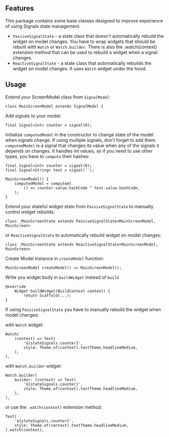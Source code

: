 ## Features

This package contains some base classes designed to improve experience of using Signals state
management.

- `PassiveSignalState` - a state class that doesn't automatically rebuild the widget on model changes. You have to wrap widgets that should be rebuilt with `Watch` or `Watch.builder`. There is also the .watch(context) extension method that can be used to rebuild a widget when a signal changes.
- `ReactiveSignalState` - a state class that automatically rebuilds the widget on model changes. It uses `Watch` widget under the hood.

## Usage

Extend your ScreenModel class from `SignalModel`:

```
class MainScreenModel extends SignalModel {
```

Add signals to your model:

```
final Signal<int> counter = signal(0);
```

Initialize `computedModel` in the constructor to change state of the model when signals change.
If using multiple signals, don't forget to add them. `computedModel` is a signal that changes its value when any of the signals it depends on changes.
It handles int values, so if you need to use other types, you have to `compute` their hashes:

```
final Signal<int> counter = signal(0);
final Signal<String> text = signal('');

MainScreenModel() {
    computedModel = computed(
        () => counter.value.hashCode ^ text.value.hashCode,
    );
}
```

Extend your stateful widget state from `PassiveSignalState` to manually control widget rebuilds:

```
class _MainScreenState extends PassiveSignalState<MainScreenModel, MainScreen>
```

or `ReactiveSignalState` to automatically rebuild widget on model changes:

```
class _MainScreenState extends ReactiveSignalState<MainScreenModel, MainScreen>
```

Create Model instance in `createModel` function:

```
MainScreenModel createModel() => MainScreenModel();
```

Write you widget body in `buildWidget` instead of `build`

```
@override
    Widget buildWidget(BuildContext context) {
        return Scaffold(...);
}
```

If using `PassiveSignalState` you have to manually rebuild the widget when model changes:

with `Watch` widget:

```
Watch(
    (context) => Text(
        '${stateSignals.counter}',
        style: Theme.of(context).textTheme.headlineMedium,
    ),
),
```

with `Watch.builder` widget:

```
Watch.builder(
    builder: (context) => Text(
        '${stateSignals.counter}',
        style: Theme.of(context).textTheme.headlineMedium,
    ),
),
```

or use the `.watch(context)` extension method:

```
Text(
    '${stateSignals.counter}',
    style: Theme.of(context).textTheme.headlineMedium,
).watch(context),
```